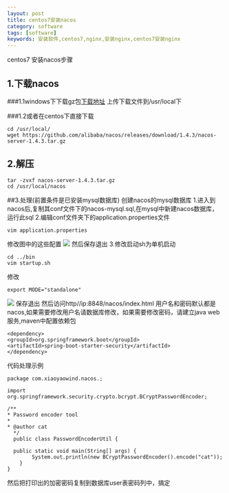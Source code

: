 ```yaml
---
layout: post
title: centos7安装nacos
category: software
tags: [software]
keywords: 安装软件,centos7,nginx,安装nginx,centos7安装nginx
---
```

centos7 安装nacos步骤

## 1.下载nacos
###1.1windows下下载gz包[下载地址](https://github.com/alibaba/nacos/releases/download/1.4.3/nacos-server-1.4.3.tar.gz)
上传下载文件到/usr/local下

###1.2或者在centos下直接下载
```
cd /usr/local/
wget https://github.com/alibaba/nacos/releases/download/1.4.3/nacos-server-1.4.3.tar.gz
```

## 2.解压
```
tar -zvxf nacos-server-1.4.3.tar.gz  
cd /usr/local/nacos
```

##3.处理(前置条件是已安装mysql数据库)
  创建nacos的mysql数据库 
    1.进入到nacos后,复制其conf文件下的nacos-mysql.sql,在mysql中新建nacos数据库，运行此sql
    2.编辑conf文件夹下的application.properties文件
  ```
  vim application.properties
  ```
修改图中的这些配置
![](http://image.xiaoyaowind.com/image/1645013432.png)
然后保存退出
3.修改启动sh为单机启动
```
cd ../bin
vim startup.sh
```
修改
```
export MODE="standalone"
```
![](http://image.xiaoyaowind.com/image/1645013675(1).png)
保存退出
然后访问http//ip:8848/nacos/index.html
用户名和密码默认都是nacos,如果需要修改用户名请数据库修改，如果需要修改密码，请建立java web服务,maven中配置依赖包
```
<dependency>
<groupId>org.springframework.boot</groupId>
<artifactId>spring-boot-starter-security</artifactId>
</dependency>
```
代码处理示例
```
package com.xiaoyaowind.nacos.;

import org.springframework.security.crypto.bcrypt.BCryptPasswordEncoder;

/**
* Password encoder tool
*
* @author cat
  */
  public class PasswordEncoderUtil {

  public static void main(String[] args) {
        System.out.println(new BCryptPasswordEncoder().encode("cat"));
    }
}
```
然后把打印出的加密密码复制到数据库user表密码列中，搞定
